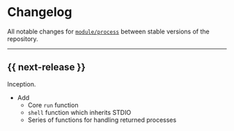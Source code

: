 # Changelog

All notable changes for [`module/process`](../) between stable versions of the
repository.


---


## {{ next-release }}

Inception.

- Add
    - Core `run` function
    - `shell` function which inherits STDIO
    - Series of functions for handling returned processes

